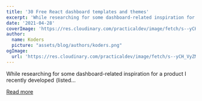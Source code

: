 ```yaml
---
title: '30 Free React dashboard templates and themes'
excerpt: 'While researching for some dashboard-related inspiration for a product I recently developed  (listed...'
date: '2021-04-28'
coverImage: 'https://res.cloudinary.com/practicaldev/image/fetch/s--yCH_VyZM--/c_imagga_scale,f_auto,fl_progressive,h_420,q_auto,w_1000/https://dev-to-uploads.s3.amazonaws.com/uploads/articles/v6ms12olfmatye4l1ao2.png'
author:
  name: Koders
  picture: "assets/blog/authors/koders.png"
ogImage:
  url: 'https://res.cloudinary.com/practicaldev/image/fetch/s--yCH_VyZM--/c_imagga_scale,f_auto,fl_progressive,h_420,q_auto,w_1000/https://dev-to-uploads.s3.amazonaws.com/uploads/articles/v6ms12olfmatye4l1ao2.png'
---
```


While researching for some dashboard-related inspiration for a product I recently developed  (listed...

[Read more](https://dev.to/davidepacilio/30-free-react-dashboard-templates-and-themes-49g4)
